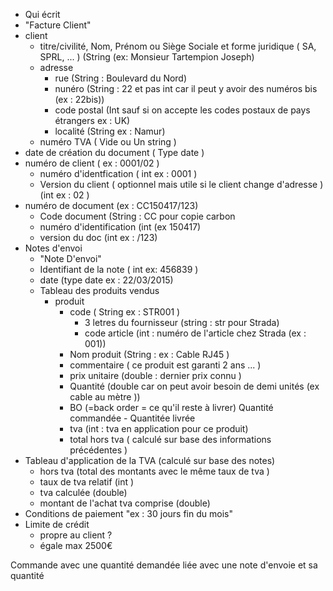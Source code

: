 * Qui écrit 
* "Facture Client"
* client 
    * titre/civilité, Nom, Prénom ou Siège Sociale et forme juridique ( SA, SPRL, ... ) (String (ex: Monsieur Tartempion Joseph) 
    * adresse 
        * rue (String : Boulevard du Nord)
        * nunéro (String : 22 et pas int car il peut y avoir des numéros bis (ex : 22bis))
        * code postal (Int sauf si on accepte les codes postaux de pays étrangers ex : UK) 
        * localité (String ex : Namur)
    * numéro TVA ( Vide ou Un string )
* date de création du document ( Type date )
* numéro de client ( ex : 0001/02 )
    * numéro d'identfication ( int ex : 0001 )  
    * Version du client ( optionnel mais utile si le client change d'adresse ) (int ex : 02 )
* numéro de document (ex : CC150417/123)
    * Code document (String : CC pour copie carbon
    * numéro d'identification (int (ex 150417)
    * version du doc (int ex : /123)
* Notes d'envoi
    * "Note D'envoi"
    * Identifiant de la note ( int ex: 456839 ) 
    * date (type date  ex : 22/03/2015)
    * Tableau des produits vendus
        * produit
            * code ( String ex : STR001 )
                * 3 letres du fournisseur (string : str pour Strada) 
                * code article (int : numéro de l'article chez Strada (ex : 001))
            * Nom produit (String :  ex : Cable RJ45 ) 
            * commentaire ( ce produit est garanti 2 ans ... ) 
            * prix unitaire (double :  dernier prix connu )
            * Quantité (double car on peut avoir besoin de demi unités (ex cable au mètre ))
            * BO (=back order = ce qu'il reste à livrer)  Quantité commandée - Quantitée livrée
            * tva (int : tva en application pour ce produit)
            * total hors tva ( calculé sur base des informations précédentes )
* Tableau d'application de la TVA (calculé sur base des notes)
    * hors tva (total des montants avec le même taux de tva ) 
    * taux de tva relatif (int )
    * tva calculée (double)
    * montant de l'achat tva comprise (double)
* Conditions de paiement 
     "ex : 30 jours fin du mois"
* Limite de crédit 
    * propre au client ? 
    * égale max 2500€

Commande avec une quantité demandée liée avec une note d'envoie et sa quantité